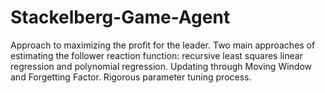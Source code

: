 # Stackelberg-Game-Agent

Approach to maximizing the profit for the leader. Two main approaches of estimating the follower reaction function: recursive least squares linear regression and polynomial regression. Updating through Moving Window and Forgetting Factor. Rigorous parameter tuning process.

